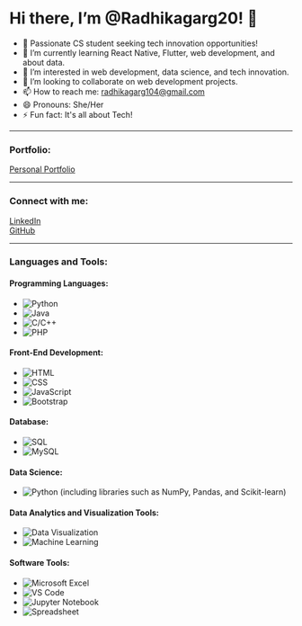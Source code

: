 # Hi there, I’m @Radhikagarg20! 👋

- 🔭 Passionate CS student seeking tech innovation opportunities!
- 🌱 I’m currently learning React Native, Flutter, web development, and about data.
- 👀 I’m interested in web development, data science, and tech innovation.
- 💞️ I’m looking to collaborate on web development projects.
- 📫 How to reach me: [radhikagarg104@gmail.com](mailto:radhikagarg104@gmail.com)
- 😄 Pronouns: She/Her
- ⚡ Fun fact: It's all about Tech!

---

### Portfolio:
[Personal Portfolio](https://github.com/Radhikagarg20/Personal-portfolio/blob/main/index.html)

---

### Connect with me:
[LinkedIn](https://www.linkedin.com/in/radhikagarg-/)  
[GitHub](https://github.com/Radhikagarg20)

---

### Languages and Tools:

#### Programming Languages:
- ![Python](https://img.shields.io/badge/-Python-3776AB?style=flat&logo=python&logoColor=white) 
- ![Java](https://img.shields.io/badge/-Java-007396?style=flat&logo=java&logoColor=white) 
- ![C/C++](https://img.shields.io/badge/-C%2B%2B-00599C?style=flat&logo=cplusplus&logoColor=white) 
- ![PHP](https://img.shields.io/badge/-PHP-777BB4?style=flat&logo=php&logoColor=white) 

#### Front-End Development:
- ![HTML](https://img.shields.io/badge/-HTML-E34F26?style=flat&logo=html5&logoColor=white) 
- ![CSS](https://img.shields.io/badge/-CSS-1572B6?style=flat&logo=css3&logoColor=white) 
- ![JavaScript](https://img.shields.io/badge/-JavaScript-F7DF1E?style=flat&logo=javascript&logoColor=black) 
- ![Bootstrap](https://img.shields.io/badge/-Bootstrap-563D7C?style=flat&logo=bootstrap&logoColor=white) 

#### Database:
- ![SQL](https://img.shields.io/badge/-SQL-003B57?style=flat&logo=sqlite&logoColor=white) 
- ![MySQL](https://img.shields.io/badge/-MySQL-4479A1?style=flat&logo=mysql&logoColor=white) 

#### Data Science:
- ![Python](https://img.shields.io/badge/-Python-3776AB?style=flat&logo=python&logoColor=white) (including libraries such as NumPy, Pandas, and Scikit-learn)

#### Data Analytics and Visualization Tools:
- ![Data Visualization](https://img.shields.io/badge/-Data%20Visualization-0074D9?style=flat&logo=visualization&logoColor=white) 
- ![Machine Learning](https://img.shields.io/badge/-Machine%20Learning-F7DF1E?style=flat&logo=machine-learning&logoColor=black) 

#### Software Tools:
- ![Microsoft Excel](https://img.shields.io/badge/-Microsoft%20Excel-217346?style=flat&logo=microsoft-excel&logoColor=white) 
- ![VS Code](https://img.shields.io/badge/-VS%20Code-007ACC?style=flat&logo=visual-studio-code&logoColor=white) 
- ![Jupyter Notebook](https://img.shields.io/badge/-Jupyter%20Notebook-F37626?style=flat&logo=jupyter&logoColor=white) 
- ![Spreadsheet](https://img.shields.io/badge/-Spreadsheet-003B57?style=flat&logo=spreadsheet&logoColor=white)
